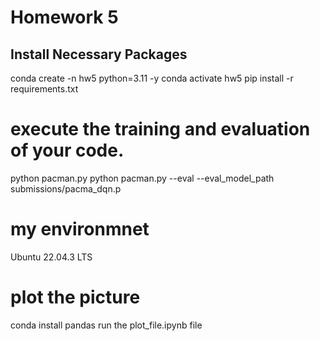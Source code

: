 # Homework 5

## Install Necessary Packages
conda create -n hw5 python=3.11 -y
conda activate hw5
pip install -r requirements.txt

# execute the training and evaluation of your code.
python pacman.py
python pacman.py --eval --eval_model_path submissions/pacma_dqn.p

# my environmnet
Ubuntu 22.04.3 LTS

# plot the picture
conda install pandas
run the plot_file.ipynb file